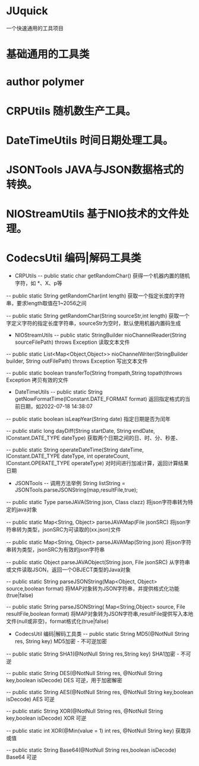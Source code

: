 # JUquick
一个快速通用的工具项目


# 基础通用的工具类

# author polymer

# CRPUtils 随机数生产工具。

# DateTimeUtils 时间日期处理工具。

# JSONTools 	JAVA与JSON数据格式的转换。

# NIOStreamUtils 基于NIO技术的文件处理。

# CodecsUtil	编码|解码工具类

- CRPUtils
--	public  static  char getRandomChar()
获得一个机器内置的随机字符，如 *、X、p等

--	public  static  String getRandomChar(int length)
获取一个指定长度的字符串，要求length取值在1~2056之间

--	public  static  String getRandomChar(String sourceStr,int length)
获取一个字定义字符的指定长度字符串，sourceStr为空时，默认使用机器内置码生成

- NIOStreamUtils
--	public static StringBuilder nioChannelReader(String sourceFilePath) throws Exception
读取文本文件

--	public static List<Map<Object,Object>> nioChannelWriter(StringBuilder builder, String outFilePath) throws Exception
写出文本文件

--	public static boolean transferTo(String frompath,String topath)throws Exception
拷贝有效的文件

- DateTimeUtils
--	public static String getNowFormatTime(IConstant.DATE_FORMAT format)
返回指定格式的当前日期，如2022-07-18 14:38:07

--	public static boolean isLeapYear(String date)
指定日期是否为闰年

--	public static long dayDiff(String startDate, String endDate, IConstant.DATE_TYPE dateType)
获取两个日期之间的日、时、分、秒差、

--	public static String operateDateTime(String dateTime, IConstant.DATE_TYPE dateType, 
int operateCount, IConstant.OPERATE_TYPE operateType)
对时间进行加减计算，返回计算结果日期

- JSONTools
-- 	调用方法举例 String listString = JSONTools.parseJSONString(map,resultFile,true);

--	public static <T> Type<T> parseJAVA(String json, Class<T> clazz) 
将json字符串转为特定的java对象
  
--	public static Map<String, Object> parseJAVAMap(File jsonSRC) 
将json字符串转为类型，jsonSRC为可读取的(xx.json)文件
  
--	public static Map<String, Object> parseJAVAMap(String json) 
将json字符串转为类型，jsonSRC为有效的json字符串
  
--	public static Object parseJAVAObject(String json, File jsonSRC)
从字符串或文件读取JSON，返回一个OBJECT类型的Java对象
  
--	public static String parseJSONString(Map<Object, Object> source,boolean format)
将MAP对象转为JSON字符串，并提供格式化功能(true|false)
  
--	public static String parseJSONString( Map<String,Object> source, File resultFile,boolean format)
将MAP对象转为JSON字符串,resultFile提供写入本地文件(null或非空)，format格式化(true|false)

- CodecsUtil	编码|解码工具类
--	public static String MD5(@NotNull String res, String key)
MD5加密 - 不可逆加密
  
--	public static String SHA1(@NotNull String res,String key)
SHA1加密 - 不可逆
  
--	public static String DES(@NotNull String res, @NotNull String key,boolean isDecode)
DES 可逆，用于加密解密

--	public static String AES(@NotNull String res, @NotNull String key,boolean isDecode)
AES 可逆
  
--	public static String XOR(@NotNull String res, @NotNull String key,boolean isDecode)
XOR 可逆
  
--	public static int XOR(@Min(value = 1) int res, @NotNull String key)
获取异或值
  
--	public static String Base64(@NotNull String res,boolean isDecode)
Base64 可逆
